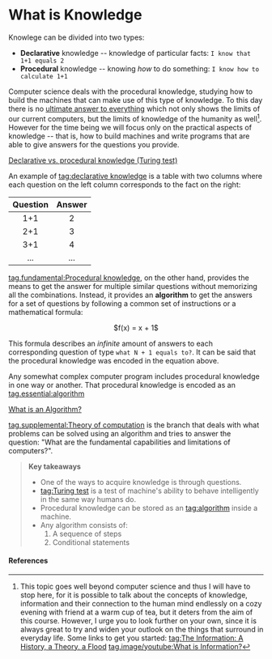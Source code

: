 # What is Knowledge

Knowlege can be divided into two types:
- **Declarative** knowledge -- knowledge of particular facts:
  `I know that 1+1 equals 2`
- **Procedural** knowledge -- knowing *how* to do something:
  `I know how to calculate 1+1`

Computer science deals with the procedural knowledge, studying how to build the
machines that can make use of this type of knowledge. To this day there is no
[ultimate answer to everything](https://en.wikipedia.org/wiki/Phrases_from_The_Hitchhiker's_Guide_to_the_Galaxy#Answer_to_the_Ultimate_Question_of_Life,_the_Universe,_and_Everything_(42))
which not only shows the limits of our current computers, but the limits of
knowledge of the humanity as well[^1]. However for the time being we will focus
only on the practical aspects of knowledge -- that is, how to build machines and
write programs that are able to give answers for the questions you provide.

[Declarative vs. procedural knowledge (Turing test)](youtube://QxZFKN9OEpY)

An example of [tag:declarative
knowledge](https://en.wikipedia.org/wiki/Descriptive_knowledge) is a table with
two columns where each question on the  left column corresponds to the fact on
the right:

| Question | Answer |
|:--------:|:------:|
| 1+1      | 2      |
| 2+1      | 3      |
| 3+1      | 4      |
|    ...   |  ...   |

[tag.fundamental:Procedural knowledge](https://en.wikipedia.org/wiki/Procedural_knowledge),
on the other hand, provides the means  to get the answer for multiple similar
questions without memorizing all the combinations. Instead, it provides an
**algorithm** to get the answers for a set of questions by following a common
set of instructions or a mathematical formula:

<p style="text-align: center">$f(x) = x + 1$</p>

This formula describes an *infinite* amount of answers to each corresponding
question of type `what N + 1 equals to?`. It can be said that the procedural
knowledge was encoded in the equation above.

Any somewhat complex computer program includes procedural knowledge in one way
or another. That procedural knowledge is encoded as an [tag.essential:algorithm](https://en.wikipedia.org/wiki/Algorithm)

[What is an Algorithm?](youtube://AVScy7YsKM0)

[tag.supplemental:Theory of computation](https://en.wikipedia.org/wiki/Theory_of_computation)
is the branch that deals with what problems can be solved using an algorithm and
tries to answer the question: "What are the fundamental capabilities and
limitations of computers?".

> **Key takeaways**
>
> - One of the ways to acquire knowledge is through questions.
> - [tag:Turing test](https://en.wikipedia.org/wiki/Turing_test) is a test of
>   machine's ability to behave intelligently in the same way humans do.
> - Procedural knowledge can be stored as an
>   [tag:algorithm](https://en.wikipedia.org/wiki/Algorithm) inside a machine.
> - Any algorithm consists of:
>   1) A sequence of steps
>   2) Conditional statements

[^1]:
    This topic goes well beyond computer science and thus I will have to stop
    here, for it is possible to talk about the concepts of knowledge, information
    and their connection to the human mind endlessly on a cozy evening with
    friend at a warm cup of tea, but it deters from the aim of this course.
    However, I urge you to look further on your own, since it is always great to
    try and widen your outlook on the things that surround in everyday life.
    Some links to get you started:
    [tag:The Information: A History, a Theory, a Flood](https://en.wikipedia.org/wiki/The_Information:_A_History,_a_Theory,_a_Flood)
    [tag.image/youtube:What is Information?](https://www.youtube.com/watch?v=ekfG-PCk25g)

#### References

[^Video 1]: Art of the Problem. _Declarative vs. procedural knowledge (Turing test)_
[tag.image/youtube:Open Playlist](https://www.youtube.com/playlist?list=PLbg3ZX2pWlgI_ej6ZhGd45-cPoWLZD9pT)

[^Video 2]: Art of the Problem. _What is an Algorithm?_
[tag.image/youtube:Open Playlist](https://www.youtube.com/playlist?list=PLbg3ZX2pWlgI_ej6ZhGd45-cPoWLZD9pT)
